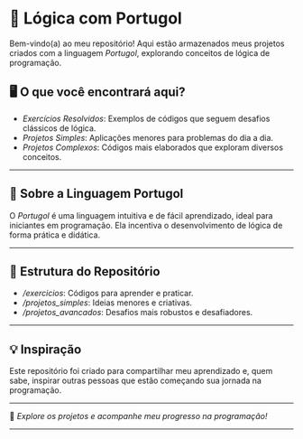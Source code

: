 # 📂 Lógica com Portugol

Bem-vindo(a) ao meu repositório! Aqui estão armazenados meus projetos criados com a linguagem *Portugol*, explorando conceitos de lógica de programação.

## 🖥 O que você encontrará aqui?

- *Exercícios Resolvidos*: Exemplos de códigos que seguem desafios clássicos de lógica.
- *Projetos Simples*: Aplicações menores para problemas do dia a dia.
- *Projetos Complexos*: Códigos mais elaborados que exploram diversos conceitos.

---

## 🚀 Sobre a Linguagem Portugol

O *Portugol* é uma linguagem intuitiva e de fácil aprendizado, ideal para iniciantes em programação. Ela incentiva o desenvolvimento de lógica de forma prática e didática.

---

## 📁 Estrutura do Repositório

- */exercicios*: Códigos para aprender e praticar.
- */projetos_simples*: Ideias menores e criativas.
- */projetos_avancados*: Desafios mais robustos e desafiadores.

---

## 💡 Inspiração

Este repositório foi criado para compartilhar meu aprendizado e, quem sabe, inspirar outras pessoas que estão começando sua jornada na programação.

---

🎉 *Explore os projetos e acompanhe meu progresso na programação!*

---

